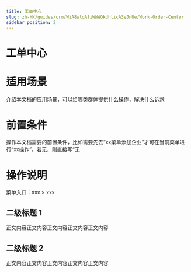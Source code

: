 ```yaml
---
title: 工单中心
slug: zh-HK/guides/crm/WiA8wlqAfiWWWQkdhlicA3eJnUe/Work-Order-Center
sidebar_position: 2
---
```



# 工单中心

# 适用场景

介绍本文档的应用场景，可以给哪类群体提供什么操作，解决什么诉求

# 前置条件

操作本文档需要的前置条件，比如需要先去“xx菜单添加企业”才可在当前菜单进行“xx操作”。若无，则直接写“无

# 操作说明

菜单入口：xxx  > xxx

## 二级标题 1

正文内容正文内容正文内容正文内容正文内容

## 二级标题 2

正文内容正文内容正文内容正文内容正文内容

